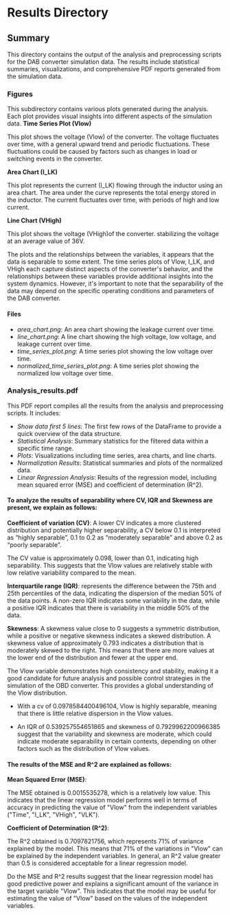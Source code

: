 # Results Directory

## Summary

This directory contains the output of the analysis and preprocessing scripts for the DAB converter simulation data. The results include statistical summaries, visualizations, and comprehensive PDF reports generated from the simulation data.


### Figures

This subdirectory contains various plots generated during the analysis. Each plot provides visual insights into different aspects of the simulation data.
**Time Series Plot (Vlow)**

This plot shows the voltage (Vlow) of the converter. The voltage fluctuates over time, with a general upward trend and periodic fluctuations. These fluctuations could be caused by factors such as changes in load or switching events in the converter.

**Area Chart (I_LK)**

This plot represents the current (I_LK) flowing through the inductor using an area chart. The area under the curve represents the total energy stored in the inductor. The current fluctuates over time, with periods of high and low current.

**Line Chart (VHigh)**

This plot shows the voltage (VHigh)of the converter. stabilizing the voltage at an average value of 36V.

The plots and the relationships between the variables, it appears that the data is separable to some extent. The time series plots of Vlow, I_LK, and VHigh each capture distinct aspects of the converter's behavior, and the relationships between these variables provide additional insights into the system dynamics.
However, it's important to note that the separability of the data may depend on the specific operating conditions and parameters of the DAB converter.

#### Files

- *area_chart.png*: An area chart showing the leakage current over time.
- *line_chart.png*: A line chart showing the high voltage, low voltage, and leakage current over time.
- *time_series_plot.png*: A time series plot showing the low voltage over time.
- *normalized_time_series_plot.png*: A time series plot showing the normalized low voltage over time.

### Analysis_results.pdf

This PDF report compiles all the results from the analysis and preprocessing scripts. It includes:

- *Show data first 5 lines*: The first few rows of the DataFrame to provide a quick overview of the data structure.
- *Statistical Analysis*: Summary statistics for the filtered data within a specific time range.
- *Plots*: Visualizations including time series, area charts, and line charts.
- *Normalization Results*: Statistical summaries and plots of the normalized data.
- *Linear Regression Analysis*: Results of the regression model, including mean squared error (MSE) and coefficient of determination (R^2).

#### To analyze the results of separability where CV, IQR and Skewness are present, we explain as follows:

**Coefficient of variation (CV)**: A lower CV indicates a more clustered distribution and potentially higher separability, a CV below 0.1 is interpreted as “highly separable”, 0.1 to 0.2 as “moderately separable” and above 0.2 as “poorly separable”.

The CV value is approximately 0.098, lower than 0.1, indicating high separability. This suggests that the Vlow values are relatively stable with low relative variability compared to the mean.

**Interquartile range (IQR)**: represents the difference between the 75th and 25th percentiles of the data, indicating the dispersion of the median 50% of the data points. A non-zero IQR indicates some variability in the data, while a positive IQR indicates that there is variability in the middle 50% of the data.

**Skewness**: A skewness value close to 0 suggests a symmetric distribution, while a positive or negative skewness indicates a skewed distribution. A skewness value of approximately 0.793 indicates a distribution that is moderately skewed to the right. This means that there are more values at the lower end of the distribution and fewer at the upper end.

The Vlow variable demonstrates high consistency and stability, making it a good candidate for future analysis and possible control strategies in the simulation of the OBD converter. This provides a global understanding of the Vlow distribution.
 - With a cv of 0.0978584400496104, Vlow is highly separable, meaning that there is little relative dispersion in the Vlow values.

- An IQR of 0.539257554651865 and skewness of 0.7929962200966385 suggest that the variability and skewness are moderate, which could indicate moderate separability in certain contexts, depending on other factors such as the distribution of Vlow values.

#### The results of the MSE and R^2 are explained as follows: 

**Mean Squared Error (MSE)**:

The MSE obtained is 0.0015535278, which is a relatively low value. This indicates that the linear regression model performs well in terms of accuracy in predicting the value of "Vlow" from the independent variables ("Time", "I_LK", "VHigh", "VLK").

**Coefficient of Determination (R^2)**:

The R^2 obtained is 0.7097821756, which represents 71% of variance explained by the model. This means that 71% of the variations in "Vlow" can be explained by the independent variables. In general, an R^2 value greater than 0.5 is considered acceptable for a linear regression model.

Do the MSE and R^2 results suggest that the linear regression model has good predictive power and explains a significant amount of the variance in the target variable "Vlow". This indicates that the model may be useful for estimating the value of "Vlow" based on the values of the independent variables.
